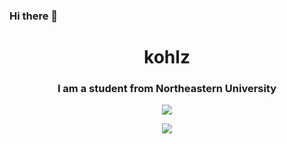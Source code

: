 ### Hi there 👋

<!--
**kohlz/kohlz** is a ✨ _special_ ✨ repository because its `README.md` (this file) appears on your GitHub profile.

Here are some ideas to get you started:

- 🔭 I’m currently working on ...
- 🌱 I’m currently learning ...
- 👯 I’m looking to collaborate on ...
- 🤔 I’m looking for help with ...
- 💬 Ask me about ...
- 📫 How to reach me: ...
- 😄 Pronouns: ...
- ⚡ Fun fact: ...
-->

<h1 align="center">kohlz</h1>
<h3 align="center">I am a student from Northeastern University</h3>

<p align = "center">
  <img src="https://github-readme-stats.vercel.app/api?username=kohlz&show_icons=true&theme=white"/>
</p>

<p align="center">
  <img src="https://github-readme-stats.vercel.app/api/top-langs/?username=kohlz&theme=white" align="center">
</p>
